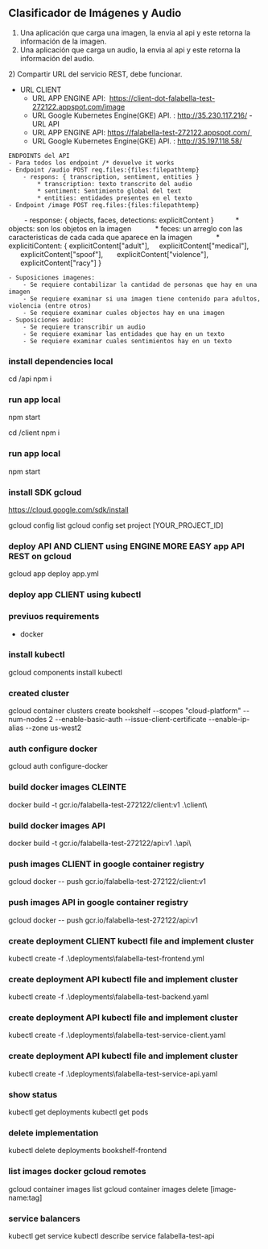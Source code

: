## Clasificador de Imágenes y Audio
1) Una aplicación que carga una imagen, la envia al api y este retorna la información de la imagen. 
1) Una aplicación que carga un audio, la envia al api y este retorna la información del audio. 
   
2) Compartir URL del servicio REST, debe funcionar. 
   - URL CLIENT
        - URL APP ENGINE API:  https://client-dot-falabella-test-272122.appspot.com/image
        - URL Google Kubernetes Engine(GKE) API. : http://35.230.117.216/
    - URL API
        - URL APP ENGINE API: https://falabella-test-272122.appspot.com/ 
        - URL Google Kubernetes Engine(GKE) API. : http://35.197.118.58/

    ENDPOINTS del API    
    - Para todos los endpoint /* devuelve it works     
    - Endpoint /audio POST req.files:{files:filepathtemp}        
        - respons: { transcription, sentiment, entities }              
            * transcription: texto transcrito del audio              
            * sentiment: Sentimiento global del text              
            * entities: entidades presentes en el texto   
    - Endpoint /image POST req.files:{files:filepathtemp}    
        - response: { objects, faces, detections: explicitContent }           
            * objects: son los objetos en la imagen            
            * feces: un arreglo con las caracteristicas de cada cada que aparece en la imagen            
            * explicitiContent: { 
                                explicitContent["adult"],    
                                explicitContent["medical"],
                                  explicitContent["spoof"],
                                  explicitContent["violence"],
                                  explicitContent["racy"]
                            }

    - Suposiciones imagenes:
        - Se requiere contabilizar la cantidad de personas que hay en una imagen
        - Se requiere examinar si una imagen tiene contenido para adultos, violencia (entre otros) 
        - Se requiere examinar cuales objectos hay en una imagen 
    - Suposiciones audio:
        - Se requiere transcribir un audio
        - Se requiere examinar las entidades que hay en un texto 
        - Se requiere examinar cuales sentimientos hay en un texto 



### install dependencies local
cd /api
npm i
### run app local
npm start

cd /client
npm i
### run app local
npm start



### install SDK gcloud 
https://cloud.google.com/sdk/install

gcloud config list
gcloud config set project [YOUR_PROJECT_ID]

### deploy API AND CLIENT using  ENGINE MORE EASY app API REST on gcloud
gcloud app deploy app.yml



### deploy app CLIENT using kubectl
### previuos requirements 
- docker 


### install kubectl
gcloud components install kubectl

### created cluster 
gcloud container clusters create bookshelf --scopes "cloud-platform" --num-nodes 2 --enable-basic-auth --issue-client-certificate --enable-ip-alias --zone us-west2

### auth configure docker
gcloud auth configure-docker

### build docker images CLEINTE
docker build -t gcr.io/falabella-test-272122/client:v1 .\client\
### build docker images API
docker build -t gcr.io/falabella-test-272122/api:v1 .\api\

### push images CLIENT in google container registry
gcloud docker -- push gcr.io/falabella-test-272122/client:v1

### push images API in google container registry
gcloud docker -- push gcr.io/falabella-test-272122/api:v1

### create deployment CLIENT kubectl file and implement cluster
kubectl create -f .\deployments\falabella-test-frontend.yml

### create deployment API kubectl file and implement cluster
kubectl create -f .\deployments\falabella-test-backend.yaml

### create deployment API kubectl file and implement cluster
kubectl create -f .\deployments\falabella-test-service-client.yaml

### create deployment API kubectl file and implement cluster
kubectl create -f .\deployments\falabella-test-service-api.yaml

### show status
kubectl get deployments
kubectl get pods

### delete implementation
kubectl delete deployments bookshelf-frontend


### list images docker gcloud remotes
gcloud container images list
gcloud container images delete [image-name:tag]

### service balancers 
kubectl get service
kubectl describe service falabella-test-api


